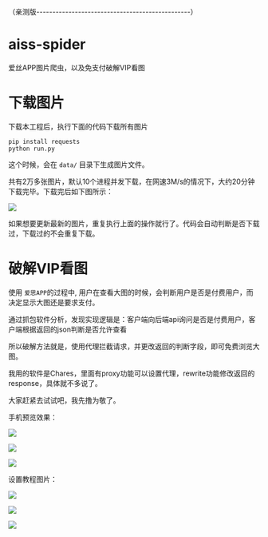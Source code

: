 （亲测版------------------------------------------------）
# aiss-spider
爱丝APP图片爬虫，以及免支付破解VIP看图

# 下载图片
下载本工程后，执行下面的代码下载所有图片

    pip install requests
    python run.py

这个时候，会在 `data/` 目录下生成图片文件。

共有2万多张图片，默认10个进程并发下载，在网速3M/s的情况下，大约20分钟下载完毕。下载完后如下图所示：

![](assets/download.png?raw=true)
 
如果想要更新最新的图片，重复执行上面的操作就行了。代码会自动判断是否下载过，下载过的不会重复下载。


# 破解VIP看图
使用 `爱思APP`的过程中, 用户在查看大图的时候，会判断用户是否是付费用户，而决定显示大图还是要求支付。

通过抓包软件分析，发现实现逻辑是：客户端向后端api询问是否是付费用户，客户端根据返回的json判断是否允许查看

所以破解方法就是，使用代理拦截请求，并更改返回的判断字段，即可免费浏览大图。 

我用的软件是Chares，里面有proxy功能可以设置代理，rewrite功能修改返回的response，具体就不多说了。

大家赶紧去试试吧，我先撸为敬了。


手机预览效果：

![](assets/4.jpg?raw=true)

![](assets/5.jpg?raw=true)

![](assets/6.jpg?raw=true)


设置教程图片：

![](assets/1.jpg?raw=true)

![](assets/2.jpg?raw=true)

![](assets/3.jpg?raw=true)



